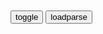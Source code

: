 ```note
```

<table id="tbc" style="white-space:pre-wrap">
</table>
<button onclick="toggleb()">toggle</button>
<button onclick="loadparse()">loadparse</button>
<br>
<!-- 🌸<br>🍅-　-🍑<hr>🍀 --> <textarea rows="30" cols="100" style="display: none" id="tar">

《百家讲坛》 20210930 隋唐百姓的日常生活（下部） 6 长安郊外_CCTV节目官网-CCTV-10_央视网(cctv.com)
https://tv.cctv.com/2021/09/30/VIDETvlhB4dsC50pIDH5V3S2210930.shtml?spm=C53121759377.PpQpNjJyNZw2.0.0

桓温的北伐根本不是为了舒服故土。桓温借北伐实际上是把东晋的兵q，财q，人事q掌握在自己的手里，好在派系斗争当中居于主动地位。

皇上在长安的时候，他就隐居到终南山，皇上在洛阳的时候他就隐居到洛阳附近的山中去，人送外号随架隐士。

司马承祯：仕宦之捷径耳。

2021/11/5 下午9:20:08

《百家讲坛》 20210905 g史通鉴·宋元时代 32 马上马下_CCTV节目官网-CCTV-10_y视网(cctv.com)
https://tv.cctv.com/2021/09/05/VIDEW5JfSDICPsPbW6xV7MLS210905.shtml?spm=C53121759377.PpQpNjJyNZw2.0.0

真正成大业者，都是大的气度。有一个特点，就是听人劝。

从忽必烈开始，延伸到师祖忽必烈一下得元朝各个君主，他们一直是在马上和马下之间进行徘徊。

元朝新z与旧俗之间的矛盾，第一表现在武力崇拜，因为从成吉思汗开始，蒙古得财产得得到，蒙古人口的得到，都是通过战争。

2021/9/15下午2:46:53

百家讲坛-2021-243
https://tv.cctv.com/live/cctv10/index.shtml?spm=C28340.PvZ9e3Brepue.S86741.97&stime=1630381800&etime=1630384620&type=lbacks

打仗的目的是什么，夺人口，夺财富，夺土地。现在财富有了，奴隶有了，土地也有了，不就是要享受吗？所以曾经在契丹人身上发生的事情，这个时候在女真人身上发生了。

百家讲坛-2021-242
https://tv.cctv.com/live/cctv10/index.shtml?spm=C28340.PvZ9e3Brepue.S86741.171&stime=1630295400&etime=1630298220&type=lbacks

金人以h服为荣，而有些北方的h人，以模仿金人的服饰来作为一种标榜。m族融合从来就是你学我，我学你。

百家讲坛》 20210828 国史通鉴·宋元时代 24 和议风波
https://tv.cctv.com/2021/08/28/VIDEyi7r7wiEweycCqxc8Zpc210828.shtml

百家讲坛-2021-240
https://tv.cctv.com/live/cctv10/index.shtml?spm=C28340.PvZ9e3Brepue.S86741.962&stime=1630122600&etime=1630125420&type=lbacks

宋史全文卷二十下-宋史全文
https://www.wjszx.com.cn/b_5917-c_51835-gc.html

浚上疏言：『燕云之举，其鉴不远。敌自宣和以来挟诈反覆，倾我国家，盖非可结以恩信，事以仁义者。盖自尧舜以来，人主奄有天下，非兵无以立国，未闻委质夷狄可以削平祸难，远而石晋，近而叛豫，著人耳目，历历可想。战国之时，楚怀王入觐于秦，一往不返，逮今千载之下为之痛心，由辨之不早也。』

2021/8/31下午10:40:31

百家讲坛-2021-237
https://tv.cctv.com/live/cctv10/index.shtml?spm=C28340.PvZ9e3Brepue.S86741.65&stime=1629863400&etime=1629866220&type=lbacks

扶植一个h人的zq，向中原地区的mz收税，来源源不断地向金供给银子，绢帛等等。

三朝北盟会编·卷八十三_古诗文网
https://so.gushiwen.cn/guwen/bookv_14226.aspx

金人有旨，如三日不伏推戴，先戮大臣，次尽杀
　军民，百官父老哭告拜邦昌，令即权宜之计救取一城老小。

《宋史·韩世忠传》原文及翻译--在线文言文
http://wyw.5156edu.com/html/z3832m5983j3001.html

日者言当作三公，世忠怒其侮己，殴之。

占卜的人说他将官至三公，他很生气，认为是侮辱自己，将那人痛打一顿。

百家讲坛-2021-236`20`
https://tv.cctv.com/live/cctv10/index.shtml?spm=C28340.PvZ9e3Brepue.S86741.93&stime=1629777000

无论是金主阿骨打，还是宋主赵佶，他们情绪的高低，往往就决定他们的冷热。你把他糊弄得高兴，也许可以得到更多的利益。

盟约的签订是不容易的，但是守约是更难的。而后来事实的证明，宋出现问题恰恰是守约的问题。

难道大宋朝中就无人了吗？还真是朝中无人。我这里说的是朝中无人，不是天下无人。

凭借大宋的gj机器，对内仍然能够比较轻而易举地镇ymz的反抗。对外也可以勉强打败正在衰弱的西夏。

百家讲坛-2021-234`18`
https://tv.cctv.com/live/cctv10/index.shtml?spm=C28340.PvZ9e3Brepue.S86741.161&stime=1629604200

五位首领趋势的年龄，都在56岁以下，而在位的时间都是
　十年左右。都是壮年即位，而去世的时候也都还没有进入到古稀之年老。这几位基本上都可以说既老成练达，又年富力强。10年左右既有时间持续自己的理想，但又没有时间拖到老态龙钟。

百家讲坛-2021-233`17`
https://tv.cctv.com/live/cctv10/index.shtml?spm=C28340.PvZ9e3Brepue.S86741.93&stime=1629517800

宋史列传卷九十五_宋史列传卷九十五原文、翻译及赏析
http://www.jy135.com/guwen/166597/336.html

蔡京擅政，复降正议大夫，京撰《奸党碑》，令郡国皆刻石。长安石工安民当镌字，辞曰："民愚人，固不知立碑之意。但如司马相公者，海内称其正直，今谓之奸邪，民不忍刻也。"府官怒，欲加罪，泣曰："被役不敢辞，乞免镌安民二字于石末，恐得罪于后世。"闻者愧之。

2021/8/23下午3:43:01

百家讲坛-2021-232`16`
https://tv.cctv.com/live/cctv10/index.shtml?spm=C28340.PvZ9e3Brepue.S86741.639&stime=1629431400

他们的强买强卖，变成了关府的兼并。

宋史?曾布传原文翻译 – 古诗文网
https://gsw.chengyucd.com/19116.html

布疏言：”陛下以不世出之资，登延硕学远识之臣，思大有为于天下，而大臣玩令，倡之于上，小臣横议，和之于下。人人窥伺间隙，巧言丑诋，以哗众罔上。是劝沮之术未明，而威福之用未果也。

天下之财匮乏，良由货不流通；货不流通，由商贾不行；商贾不行，由兼并之家巧为摧抑。故设市易于京师以售四方之货，常低仰其价，使高于兼并之家而低于倍蓰之直，官不失二分之息，则商贾自然无滞矣。今嘉问乃差官于四方买物货，禁客旅无得先交易，以息多寡为诛赏殿最，故官吏、牙驵惟恐裒之不尽而息之不夥，则是官自为兼并，殊非市易本意也。”事下两制议，惠卿以为沮新法，安石怒，布遂去位。

2021/8/20下午3:16:11

王安石市易法真相：gj强z剥夺gm财产(3)_大西北网
http://www.dxbei.com/w/20131016/93151_3.html

2021/8/20下午3:13:32

百家讲坛-2021-231`15`
https://tv.cctv.com/live/cctv10/index.shtml?spm=C28340.PvZ9e3Brepue.S86741.167&stime=1629345000

苏辙心地纯净 正道直行
https://history.sohu.com/a/195766083_100024269

陛下亲政之初，进退大臣，当以礼。不可如呵斥奴仆。

2021/8/20下午2:51:13

`续资治通鉴`卷第八十三
https://gj.zdic.net/archive.php?aid-10005.html

若又以熙、丰、元祐为说，无以厌服公论。

2021/8/20下午3:03:09

</textarea> <!-- 🍀<br>🍑-　-🍅<hr>🌸 -->

```tip
```

<script src="https://cdn.jsdelivr.net/npm/jquery@3.5.1/dist/jquery.min.js"></script>

<link rel="stylesheet" href="https://cdn.jsdelivr.net/gh/fancyapps/fancybox@3.5.7/dist/jquery.fancybox.min.css" />
<script src="https://cdn.jsdelivr.net/gh/fancyapps/fancybox@3.5.7/dist/jquery.fancybox.min.js"></script>

<script type="text/javascript">

var __urlRegex = /(\b(https?|ftp|file):\/\/[-A-Z0-9+&@#\/%?=~_|!:,.;]*[-A-Z0-9+&@#\/%=~_|])/ig;
var __imgRegex = /\.(?:jpe?g|gif|png)$/i;

loadparse();

function parseURL($string){

    var exp = __urlRegex;
    return $string.replace(exp,function(match){
            __imgRegex.lastIndex=0;
            if(__imgRegex.test(match)){
                return '<a data-fancybox="gallery" href="' + match.replace("/p=700", "")
                 + '"><img src="' + match.replace("/p=700", "/p=160x200")+'" width="64"></a>';
            }
            else{
                return '<a href="' + match + '" target="_blank">' + match + '</a>';
            }
        }
    );
}

function loadparse() {
  tbc.innerHTML = parseURL(tar.value);
}

function toggleb() {
  var x = document.getElementById("tar");
  if (x.style.display === "none") {
    x.style.display = "";
  } else {
    x.style.display = "none";
  }
}

</script>
